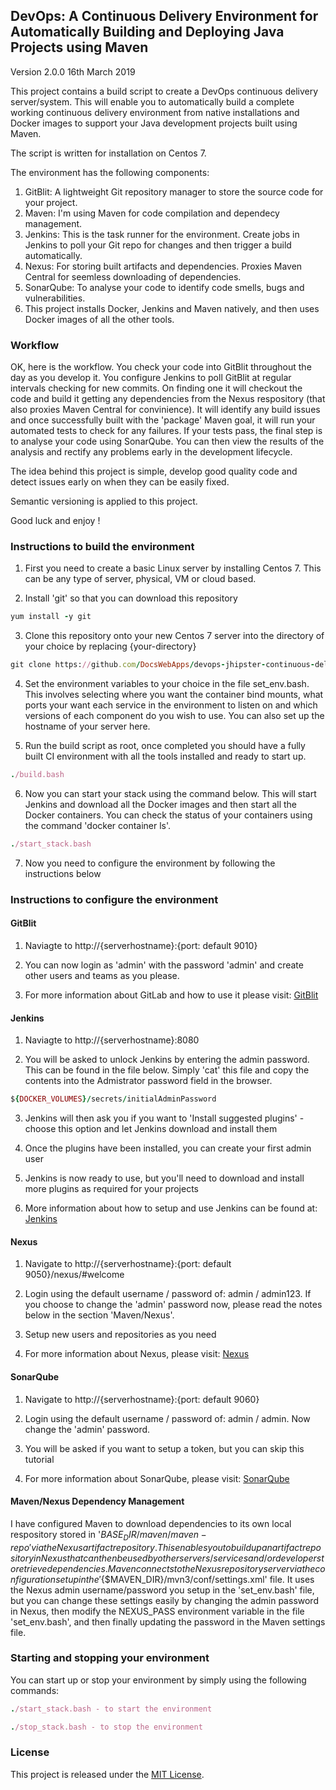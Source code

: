 ## DevOps: A Continuous Delivery Environment for Automatically Building and Deploying Java Projects using Maven

Version 2.0.0 16th March 2019

This project contains a build script to create a DevOps continuous delivery server/system. This will enable you to automatically build a complete working continuous delivery environment from native installations and Docker images to support your Java development projects built using Maven. 

The script is written for installation on Centos 7.

The environment has the following components:

1. GitBlit: A lightweight Git repository manager to store the source code for your project.
2. Maven: I'm using Maven for code compilation and dependecy management.
3. Jenkins: This is the task runner for the environment. Create jobs in Jenkins to poll your Git repo for changes and then trigger a build automatically.
4. Nexus: For storing built artifacts and dependencies. Proxies Maven Central for seemless downloading of dependencies.
5. SonarQube: To analyse your code to identify code smells, bugs and vulnerabilities. 
6. This project installs Docker, Jenkins and Maven natively, and then uses Docker images of all the other tools.

### Workflow

OK, here is the workflow. You check your code into GitBlit throughout the day as you develop it. You configure Jenkins to poll GitBlit at regular intervals checking for new commits. On finding one it will checkout the code and build it getting any dependencies from the Nexus respository (that also proxies Maven Central for convinience). It will identify any build issues and once successfully built with the 'package' Maven goal, it will run your automated tests to check for any failures. If your tests pass, the final step is to analyse your code using SonarQube. You can then view the results of the analysis and rectify any problems early in the development lifecycle.

The idea behind this project is simple, develop good quality code and detect issues early on when they can be easily fixed.

Semantic versioning is applied to this project.

Good luck and enjoy !

### Instructions to build the environment

1. First you need to create a basic Linux server by installing Centos 7. This can be any type of server, physical, VM or cloud based.

2. Install 'git' so that you can download this repository

```ruby
yum install -y git
```

3. Clone this repository onto your new Centos 7 server into the directory of your choice by replacing {your-directory}
```ruby
git clone https://github.com/DocsWebApps/devops-jhipster-continuous-delivery-build-stack.git {your-directory} 
```

4. Set the environment variables to your choice in the file set_env.bash. This involves selecting where you want the container bind mounts, what ports your want each service in the environment to listen on and which versions of each component do you wish to use. You can also set up the hostname of your server here.  

5. Run the build script as root, once completed you should have a fully built CI environment with all the tools installed and ready to start up.

```ruby
./build.bash
``` 

6. Now you can start your stack using the command below. This will start Jenkins and download all the Docker images and then start all the Docker containers. You can check the status of your containers using the command 'docker container ls'. 

```ruby
./start_stack.bash
``` 

7. Now you need to configure the environment by following the instructions below

### Instructions to configure the environment

#### GitBlit
1. Naviagte to http://{serverhostname}:{port: default 9010} 

2. You can now login as 'admin' with the password 'admin' and create other users and teams as you please. 

4. For more information about GitLab and how to use it please visit: <a href="http://gitblit.com/" target="_blank">GitBlit</a>

#### Jenkins
1. Naviagte to http://{serverhostname}:8080

2. You will be asked to unlock Jenkins by entering the admin password. This can be found in the file below. Simply 'cat' this file and copy the contents into the Admistrator password field in the browser. 

```ruby
${DOCKER_VOLUMES}/secrets/initialAdminPassword
```

3. Jenkins will then ask you if you want to 'Install suggested plugins' - choose this option and let Jenkins download and install them

4. Once the plugins have been installed, you can create your first admin user

5. Jenkins is now ready to use, but you'll need to download and install more plugins as required for your projects

6. More information about how to setup and use Jenkins can be found at: <a href="https://jenkins.io/" target="_blank">Jenkins</a>

#### Nexus
1. Navigate to http://{serverhostname}:{port: default 9050}/nexus/#welcome

2. Login using the default username / password of: admin / admin123. If you choose to change the 'admin' password now, please read the notes below in the section 'Maven/Nexus'.

3. Setup new users and repositories as you need

4. For more information about Nexus, please visit: <a href="https://support.sonatype.com/hc/en-us/categories/201980798" target="_blank">Nexus</a>

#### SonarQube
1. Navigate to http://{serverhostname}:{port: default 9060}

2. Login using the default username / password of: admin / admin. Now change the 'admin' password.

3. You will be asked if you want to setup a token, but you can skip this tutorial

4. For more information about SonarQube, please visit: <a href="https://www.sonarqube.org/" target="_blank">SonarQube</a>


#### Maven/Nexus Dependency Management
I have configured Maven to download dependencies to its own local respository stored in '${BASE_DIR}/maven/maven-repo' via the Nexus artifact repository. This enables you to build up an artifact repository in Nexus that can then be used by other servers/services and/or developers to retrieve dependencies. Maven connects to the Nexus repository server via the configuration setup in the '${$MAVEN_DIR}/mvn3/conf/settings.xml' file. It uses the Nexus admin username/password you setup in the 'set_env.bash' file, but you can change these settings easily by changing the admin password in Nexus, then modify the NEXUS_PASS environment variable in the file 'set_env.bash', and then finally updating the password in the Maven settings file.

### Starting and stopping your environment

You can start up or stop your environment by simply using the following commands:

```ruby
./start_stack.bash - to start the environment
```

```ruby
./stop_stack.bash - to stop the environment
```

### License

This project is released under the <a href="http://www.opensource.org/licenses/MIT" target="_blank">MIT License</a>.
